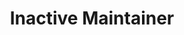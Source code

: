 ---
joined: 2021
_id: hrxorxm
name: 이하람
title: Inactive Maintainer
team: Alumni
link_github: https://github.com/hrxorxm
link_linkedin:
link_twitter:
link_facebook:
link_instagram:
link_youtube:
link_homepage:
---
